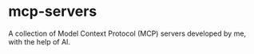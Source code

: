 # mcp-servers
 A collection of Model Context Protocol (MCP) servers developed by me, with the help of AI.
